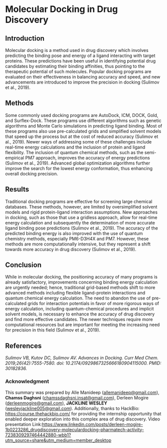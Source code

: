 # Molecular Docking in Drug Discovery

## Introduction

Molecular docking is a method used in drug discovery which involves predicting the binding pose and energy of a ligand interacting with target proteins. These predictions have been useful in identifying potential drug candidates by estimating their binding affinities, thus pointing to the therapeutic potential of such molecules. Popular docking programs are evaluated on their effectiveness in balancing accuracy and speed, and new advancements are introduced to improve the precision in docking (Sulimov et al., 2019).

## Methods

Some commonly used docking programs are AutoDock, ICM, DOCK, Gold, and Surflex-Dock. These programs use different algorithms such as genetic algorithms and Monte Carlo simulations in predicting ligand binding. Most of these programs also use pre-calculated grids and simplified solvent models that speed up the process but at the cost of reduced accuracy (Sulimov et al., 2019). Newer ways of addressing some of these challenges include real-time energy calculations and the inclusion of protein and ligand flexibility. The inclusion of quantum chemical methods, such as the semi-empirical PM7 approach, improves the accuracy of energy predictions (Sulimov et al., 2019). Advanced global optimization algorithms further improve the search for the lowest energy conformation, thus enhancing overall docking precision.

## Results

Traditional docking programs are effective for screening large chemical databases. These methods, however, are limited by oversimplified solvent models and rigid protein-ligand interaction assumptions. New approaches in docking, such as those that use a gridless approach, allow for real-time energy calculation and subsequently the determination of more accurate ligand binding pose predictions (Sulimov et al., 2019). The accuracy of the predicted binding energy is also improved with the use of quantum chemistry methods, especially PM6-D3H4X and PM7. However, these methods are more computationally intensive, but they represent a shift towards more accuracy in drug discovery (Sulimov et al., 2019).

## Conclusion

While in molecular docking, the positioning accuracy of many programs is already satisfactory, improvements concerning binding energy calculation are urgently needed; hence, traditional grid-based methods shift to more advanced methods including flexible ligand-protein interactions and quantum chemical energy calculation. The need to abandon the use of pre-calculated grids for interaction potentials in favor of more rigorous ways of energy calculation, including quantum-chemical procedures and implicit solvent models, is necessary to enhance the accuracy of drug discovery and find more effective candidates. The newer techniques require more computational resources but are important for meeting the increasing need for precision in this field (Sulimov et al., 2019).

## References

*Sulimov VB, Kutov DC, Sulimov AV. Advances in Docking. Curr Med Chem. 2019;26(42):7555-7580. doi: 10.2174/0929867325666180904115000. PMID: 30182836.*

### Acknowledgment

This summary was prepared by Alle Manideep (allemanideep@gmail.com), **Chamss Daghsni** (chamssdaghsni.insat@gmail.com), Derleen Mogire (derleenmogire@gmail.com), **JACKLINE WESLEY** (wesleyjackline005@gmail.com). Additionally, thanks to HackBio: https://course.thehackbio.com/ for providing the internship opportunity that enabled deeper exploration into this complex area of drug discovery.
Video presentation Link:https://www.linkedin.com/posts/derleen-mogire-1b0223286_drugdiscovery-moleculardocking-pharmatech-activity-7238309297464442880-wbb1?utm_source=share&utm_medium=member_desktop
